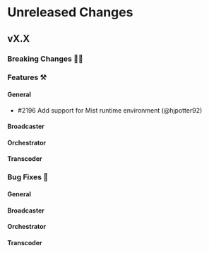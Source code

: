 # Unreleased Changes

## vX.X

### Breaking Changes 🚨🚨

### Features ⚒

#### General
- \#2196 Add support for Mist runtime environment (@hjpotter92)

#### Broadcaster

#### Orchestrator

#### Transcoder

### Bug Fixes 🐞

#### General

#### Broadcaster

#### Orchestrator

#### Transcoder
